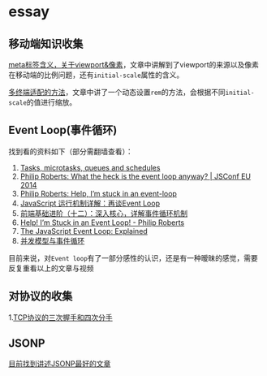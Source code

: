 # essay

## 移动端知识收集
[meta标签含义，关于viewport&像素](https://github.com/sixwinds/blog/issues/19)，文章中讲解到了viewport的来源以及像素在移动端的比例问题，还有`initial-scale`属性的含义。


[多终端适配的方法](https://github.com/sixwinds/blog/issues/20)，文章中讲了一个动态设置`rem`的方法，会根据不同`initial-scale`的值进行缩放。


## Event Loop(事件循环)
找到看的资料如下（部分需翻墙查看）：
1. [Tasks, microtasks, queues and schedules](https://jakearchibald.com/2015/tasks-microtasks-queues-and-schedules/)
2. [Philip Roberts: What the heck is the event loop anyway? | JSConf EU 2014](https://www.youtube.com/watch?v=8aGhZQkoFbQ)
3. [Philip Roberts: Help, I’m stuck in an event-loop](https://vimeo.com/96425312)
4. [JavaScript 运行机制详解：再谈Event Loop](http://www.ruanyifeng.com/blog/2014/10/event-loop.html?bsh_bid=983729729)
5. [前端基础进阶（十二）：深入核心，详解事件循环机制](http://www.jianshu.com/p/12b9f73c5a4f)
6. [Help! I’m Stuck in an Event Loop! - Philip Roberts](https://vimeo.com/101437011)
7. [The JavaScript Event Loop: Explained](https://blog.carbonfive.com/2013/10/27/the-javascript-event-loop-explained/)
8. [并发模型与事件循环](https://developer.mozilla.org/zh-CN/docs/Web/JavaScript/EventLoop)

目前来说，对`Event loop`有了一部分感性的认识，还是有一种暧昧的感觉，需要反复重看以上的文章与视频

## 对协议的收集
1.[TCP协议的三次握手和四次分手](https://github.com/jawil/blog/issues/14)


## JSONP
[目前找到讲述JSONP最好的文章](http://www.cnblogs.com/dowinning/archive/2012/04/19/json-jsonp-jquery.html)
